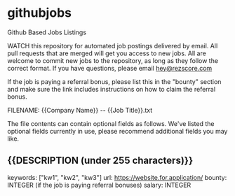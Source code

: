 # githubjobs
Github Based Jobs Listings

WATCH this repository for automated job postings delivered by email.  All pull requests that are merged will get you access to new jobs.  All are welcome to commit new jobs to the repository, as long as they follow the correct format.  If you have questions, please email hey@rezscore.com

If the job is paying a referral bonus, please list this in the "bounty" section and make sure the link includes instructions on how to claim the referral bonus.

FILENAME:
{{Company Name}} -- {{Job Title}}.txt

The file contents can contain optional fields as follows.  We've listed the optional fields currently in use, please recommend additional fields you may like.

{{DESCRIPTION (under 255 characters)}}
------
keywords: ["kw1", "kw2", "kw3"]
url: https://website.for.application/
bounty: INTEGER (if the job is paying referral bonuses)
salary: INTEGER 

